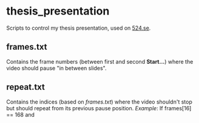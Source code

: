 # thesis_presentation
Scripts to control my thesis presentation, used on [524.se](http://524.se).

## frames.txt
Contains the frame numbers (between first and second **Start...**) where the video should pause "in between slides".
## repeat.txt
Contains the indices (based on *frames.txt*) where the video shouldn't stop but should repeat from its previous pause position.
*Example*: If frames[16] == 168 and 
<!--stackedit_data:
eyJoaXN0b3J5IjpbMTUzMjk4OTE3MiwxMzAxNzM5OTA1XX0=
-->
